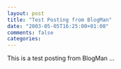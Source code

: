 ```yaml
---
layout: post
title: "Test Posting from BlogMan"
date: "2003-05-05T16:25:00+01:00"
comments: false
categories: 
---
```


This is a test posting from BlogMan ...

